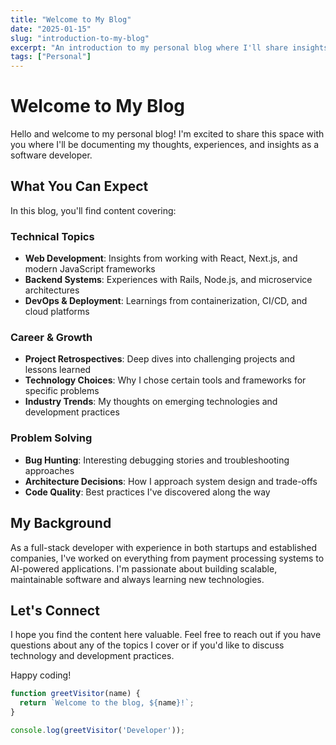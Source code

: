 ```yaml
---
title: "Welcome to My Blog"
date: "2025-01-15"
slug: "introduction-to-my-blog"
excerpt: "An introduction to my personal blog where I'll share insights about software development, technology trends, and my journey as a developer."
tags: ["Personal"]
---
```


# Welcome to My Blog

Hello and welcome to my personal blog! I'm excited to share this space with you where I'll be documenting my thoughts, experiences, and insights as a software developer.

## What You Can Expect

In this blog, you'll find content covering:

### Technical Topics
- **Web Development**: Insights from working with React, Next.js, and modern JavaScript frameworks
- **Backend Systems**: Experiences with Rails, Node.js, and microservice architectures
- **DevOps & Deployment**: Learnings from containerization, CI/CD, and cloud platforms

### Career & Growth
- **Project Retrospectives**: Deep dives into challenging projects and lessons learned
- **Technology Choices**: Why I chose certain tools and frameworks for specific problems
- **Industry Trends**: My thoughts on emerging technologies and development practices

### Problem Solving
- **Bug Hunting**: Interesting debugging stories and troubleshooting approaches
- **Architecture Decisions**: How I approach system design and trade-offs
- **Code Quality**: Best practices I've discovered along the way

## My Background

As a full-stack developer with experience in both startups and established companies, I've worked on everything from payment processing systems to AI-powered applications. I'm passionate about building scalable, maintainable software and always learning new technologies.

## Let's Connect

I hope you find the content here valuable. Feel free to reach out if you have questions about any of the topics I cover or if you'd like to discuss technology and development practices.

Happy coding!

```javascript
function greetVisitor(name) {
  return `Welcome to the blog, ${name}!`;
}

console.log(greetVisitor('Developer'));
```